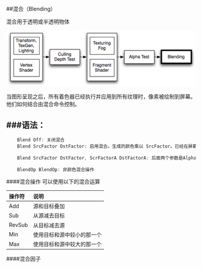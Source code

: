 ##混合（Blending）

混合用于透明或半透明物体

![](/assets/PipelineBlend.png)

当图形呈现之后，所有着色器已经执行并应用到所有纹理时，像素被绘制到屏幕。他们如何结合由混合命令控制。


###语法：
---

```javascript
    Blend Off: 关闭混合
    Blend SrcFactor DstFactor: 启用混合。生成的颜色乘以 SrcFactor。已经在屏幕上的颜色乘以 DstFactor 和两个加在一起。
```
```javascript
    Blend SrcFactor DstFactor, ScrFactorA DstFactorA: 后面两个参数是Alpha通道的混合因子
```

```javascript
    BlendOp BlendOp: 非颜色混合操作
```

####混合操作
可以使用以下的混合运算

|操作符|说明|
|:--|:--|
|Add|源和目标叠加|
|Sub|从源减去目标|
|RevSub|从目标减去源|
|Min|使用目标和源中较小的那一个|
|Max|使用目标和源中较大的那一个|

####混合因子






